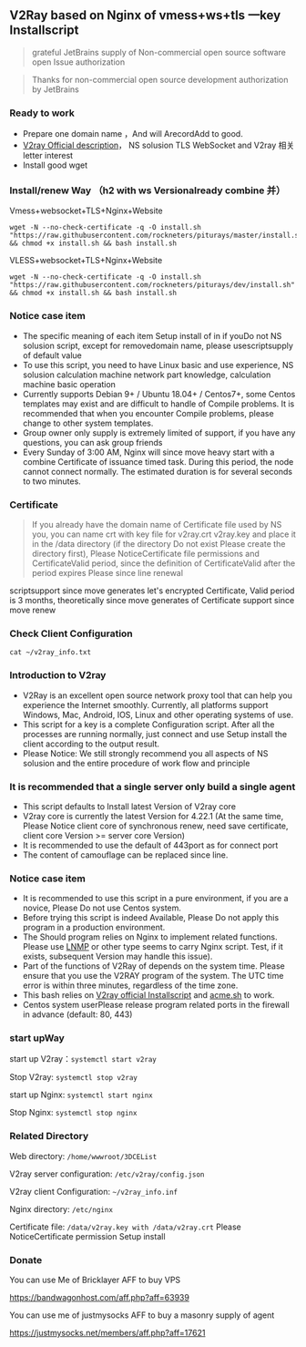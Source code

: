 ## V2Ray based on Nginx  of  vmess+ws+tls 一key Installscript

> grateful JetBrains supply of Non-commercial open source software open Issue authorization

> Thanks for non-commercial open source development authorization by JetBrains

### Ready to work
* Prepare one domain name ，And will ArecordAdd to good.
* [V2ray Official description](https://www.v2ray.com/)， NS solusion  TLS WebSocket  and  V2ray 相关letter interest
* Install good wget

### Install/renew Way （h2 with ws Versionalready  combine 并）
Vmess+websocket+TLS+Nginx+Website
```
wget -N --no-check-certificate -q -O install.sh "https://raw.githubusercontent.com/rockneters/piturays/master/install.sh" && chmod +x install.sh && bash install.sh
```

VLESS+websocket+TLS+Nginx+Website
```
wget -N --no-check-certificate -q -O install.sh "https://raw.githubusercontent.com/rockneters/piturays/dev/install.sh" && chmod +x install.sh && bash install.sh
```

### Notice case item 
* The specific meaning of each item Setup install of in if youDo not NS solusion script, except for removedomain name, please usescriptsupply of default value
* To use this script, you need to have Linux basic and use experience, NS solusion calculation machine network part knowledge, calculation machine basic operation
* Currently supports Debian 9+ / Ubuntu 18.04+ / Centos7+, some Centos templates may exist and are difficult to handle of Compile problems. It is recommended that when you encounter Compile problems, please change to other system templates.
* Group owner only supply is extremely limited of support, if you have any questions, you can ask group friends
* Every Sunday of 3:00 AM, Nginx will since move heavy start with a combine Certificate of issuance timed task. During this period, the node cannot connect normally. The estimated duration is for several seconds to two minutes.

### Certificate
> If you already have the domain name of Certificate file used by NS you, you can name crt with key file for v2ray.crt v2ray.key and place it in the /data directory (if the directory Do not exist Please create the directory first), Please NoticeCertificate file permissions and CertificateValid period, since the definition of CertificateValid after the period expires Please since line renewal

scriptsupport since move generates let's encrypted Certificate, Valid period is 3 months, theoretically since move generates of Certificate support since move renew

### Check Client Configuration
`cat ~/v2ray_info.txt`

### Introduction to V2ray

* V2Ray is an excellent open source network proxy tool that can help you experience the Internet smoothly. Currently, all platforms support Windows, Mac, Android, IOS, Linux and other operating systems of use.
* This script for a key is a complete Configuration script. After all the processes are running normally, just connect and use Setup install the client according to the output result.
* Please Notice: We still strongly recommend you all aspects of NS solusion and the entire procedure of work flow and principle

### It is recommended that a single server only build a single agent
* This script defaults to Install latest Version of V2ray core
* V2ray core is currently the latest Version for 4.22.1 (At the same time, Please Notice client core of synchronous renew, need save certificate, client core Version >= server core Version)
* It is recommended to use the default of 443port as for connect port
* The content of camouflage can be replaced since line.

### Notice case item
* It is recommended to use this script in a pure environment, if you are a novice, Please Do not use Centos system.
* Before trying this script is indeed Available, Please Do not apply this program in a production environment.
* The Should program relies on Nginx to implement related functions. Please use [LNMP](https://lnmp.org) or other type seems to carry Nginx script. Test, if it exists, subsequent Version may handle this issue).
* Part of the functions of V2Ray of depends on the system time. Please ensure that you use the V2RAY program of the system. The UTC time error is within three minutes, regardless of the time zone.
* This bash relies on [V2ray official Installscript](https://install.direct/go.sh) and [acme.sh](https://github.com/Neilpang/acme.sh) to work.
* Centos system userPlease release program related ports in the firewall in advance (default: 80, 443)


### start upWay 

start up V2ray：`systemctl start v2ray`

Stop V2ray: `systemctl stop v2ray`

start up Nginx: `systemctl start nginx`

Stop Nginx: `systemctl stop nginx`

### Related Directory

Web directory: `/home/wwwroot/3DCEList`

V2ray server configuration: `/etc/v2ray/config.json`

V2ray client Configuration: `~/v2ray_info.inf`

Nginx directory: `/etc/nginx`

Certificate file: `/data/v2ray.key with /data/v2ray.crt` Please NoticeCertificate permission Setup install

### Donate

You can use Me of Bricklayer AFF to buy VPS

https://bandwagonhost.com/aff.php?aff=63939

You can use me of justmysocks AFF to buy a masonry supply of agent

https://justmysocks.net/members/aff.php?aff=17621





